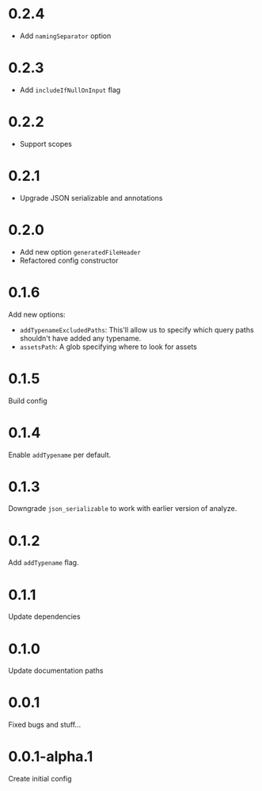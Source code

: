 # 0.2.4

* Add `namingSeparator` option

# 0.2.3

* Add `includeIfNullOnInput` flag

# 0.2.2

* Support scopes

# 0.2.1

* Upgrade JSON serializable and annotations

# 0.2.0

* Add new option `generatedFileHeader`
* Refactored config constructor

# 0.1.6

Add new options:

* `addTypenameExcludedPaths`: This'll allow us to specify which query paths shouldn't have added any typename.
* `assetsPath`: A glob specifying where to look for assets

# 0.1.5

Build config

# 0.1.4

Enable `addTypename` per default.

# 0.1.3

Downgrade `json_serializable` to work with earlier version of analyze.

# 0.1.2

Add `addTypename` flag.

# 0.1.1

Update dependencies

# 0.1.0

Update documentation paths

# 0.0.1

Fixed bugs and stuff...

# 0.0.1-alpha.1

Create initial config
